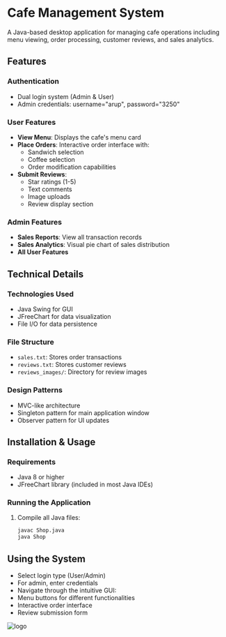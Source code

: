 # Cafe Management System

A Java-based desktop application for managing cafe operations including menu viewing, order processing, customer reviews, and sales analytics.

## Features

### Authentication
- Dual login system (Admin & User)
- Admin credentials: username="arup", password="3250"

### User Features
- **View Menu**: Displays the cafe's menu card
- **Place Orders**: Interactive order interface with:
  - Sandwich selection
  - Coffee selection
  - Order modification capabilities
- **Submit Reviews**: 
  - Star ratings (1-5)
  - Text comments
  - Image uploads
  - Review display section

### Admin Features
- **Sales Reports**: View all transaction records
- **Sales Analytics**: Visual pie chart of sales distribution
- **All User Features**

## Technical Details

### Technologies Used
- Java Swing for GUI
- JFreeChart for data visualization
- File I/O for data persistence

### File Structure
- `sales.txt`: Stores order transactions
- `reviews.txt`: Stores customer reviews
- `reviews_images/`: Directory for review images

### Design Patterns
- MVC-like architecture
- Singleton pattern for main application window
- Observer pattern for UI updates

## Installation & Usage

### Requirements
- Java 8 or higher
- JFreeChart library (included in most Java IDEs)

### Running the Application
1. Compile all Java files:
   ```bash
   javac Shop.java
   java Shop
## Using the System
- Select login type (User/Admin)
- For admin, enter credentials
- Navigate through the intuitive GUI:
- Menu buttons for different functionalities
- Interactive order interface
- Review submission form



![logo](https://github.com/arupratandey3250/Shop/blob/main/Screenshot%202025-04-18%20193026.png)
